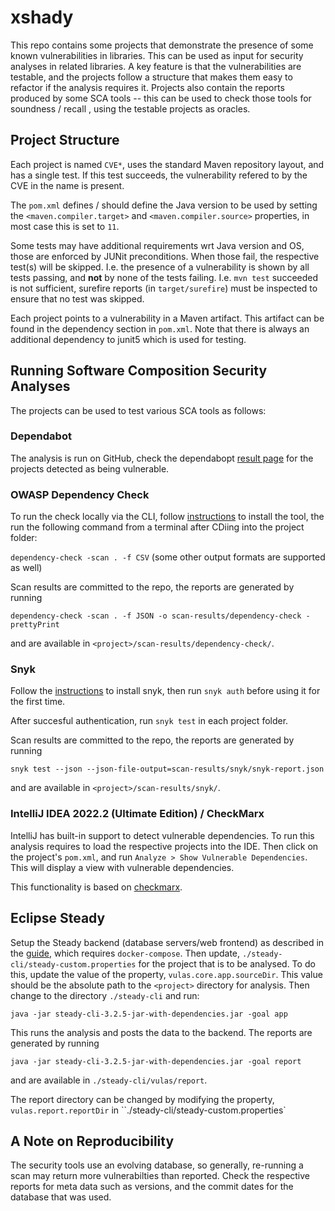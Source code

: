 # xshady

This repo contains some projects that demonstrate the presence of some known vulnerabilities in libraries. This can be used as input for security analyses in related libraries. A key feature is that the vulnerabilities are testable, and the projects follow a structure that makes them easy to refactor if the analysis requires it. Projects also contain the reports produced by some SCA tools -- this can be used to check those tools for soundness / recall , using the testable projects as oracles.

## Project Structure

Each project is named `CVE*`, uses the standard Maven repository layout, and has a single test. If this test succeeds, the vulnerability refered to by the CVE in the name is present.

The `pom.xml` defines / should define the Java version to be used by setting the  `<maven.compiler.target>` and `<maven.compiler.source>` properties, in most case this is set to `11`.

Some tests may have additional requirements wrt Java version and OS, those are enforced by JUNit preconditions. When those fail, the respective test(s) will be skipped. I.e. the presence of a vulnerability is shown by all tests passing, and **not** by none of the tests failing. I.e. `mvn test` succeeded is not sufficient, surefire reports (in `target/surefire`) must be inspected to ensure that no test was skipped.

Each project points to a vulnerability in a Maven artifact. This artifact can be found in the dependency section in `pom.xml`. Note that there is always an additional dependency to junit5 which is used for testing. 


## Running Software Composition Security Analyses

The projects can be used to test various SCA tools as follows: 

### Dependabot 

The analysis is run on GitHub, check the dependabopt [result page](https://github.com/jensdietrich/xshady/security/dependabot) for the projects detected as being vulnerable.


### OWASP Dependency Check

To run the check locally via the CLI, follow [instructions](https://jeremylong.github.io/DependencyCheck/dependency-check-cli/index.html) to install the tool, the run the following command from a terminal after CDiing into the project folder:

`dependency-check -scan . -f CSV` (some other output formats are supported as well)

Scan results are committed to the repo, the reports are generated by running

`dependency-check -scan . -f JSON -o scan-results/dependency-check -prettyPrint`

and are available in `<project>/scan-results/dependency-check/`.


### Snyk

Follow the [instructions](https://docs.snyk.io/snyk-cli) to install snyk, then run `snyk auth` before using it for the first time. 

After succesful authentication, run `snyk test` in each project folder. 

Scan results are committed to the repo, the reports are generated by running

`snyk test --json --json-file-output=scan-results/snyk/snyk-report.json`

 and are available in `<project>/scan-results/snyk/`.
  
### IntelliJ IDEA 2022.2 (Ultimate Edition) / CheckMarx

IntelliJ has built-in support to detect vulnerable dependencies. To run this analysis requires to load the respective projects into the IDE. Then click on the project's `pom.xml`, and run `Analyze > Show Vulnerable Dependencies`. This will display a view with vulnerable dependencies. 

This functionality is based on [checkmarx](https://checkmarx.com/).   

## Eclipse Steady

Setup the Steady backend (database servers/web frontend) as described in the [guide](https://eclipse.github.io/steady/user/tutorials/), which requires `docker-compose`. Then update, `./steady-cli/steady-custom.properties` for the project that is to be analysed. To do this, update the value of the property, `vulas.core.app.sourceDir`. This value should be the absolute path to the `<project>` directory for analysis. Then change to the directory `./steady-cli` and run:

`java -jar steady-cli-3.2.5-jar-with-dependencies.jar -goal app`

This runs the analysis and posts the data to the backend. The reports are generated by running


`java -jar steady-cli-3.2.5-jar-with-dependencies.jar -goal report`

and are available in `./steady-cli/vulas/report`.

The report directory can be changed by modifying the property, `vulas.report.reportDir` in ``./steady-cli/steady-custom.properties` 

## A Note on Reproducibility 

The security tools use an evolving database, so generally, re-running a scan may return more vulnerabilties than reported. Check the respective reports for meta data such as versions, and the commit dates for the database that was used.



 

 

